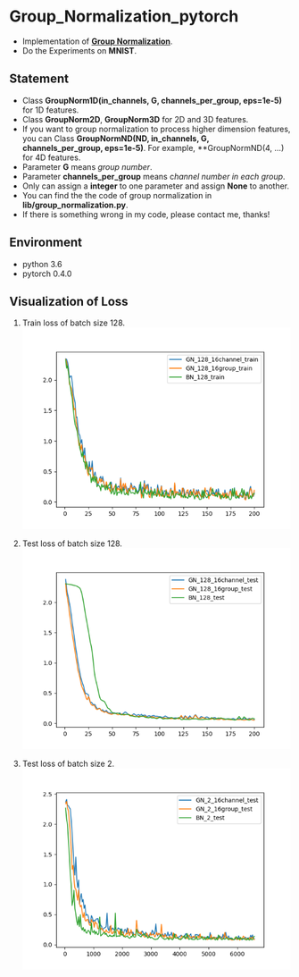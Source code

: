 # Group_Normalization_pytorch
- Implementation of [**Group Normalization**](https://arxiv.org/abs/1803.08494).
- Do the Experiments on **MNIST**.

## Statement
- Class **GroupNorm1D(in_channels, G, channels_per_group, eps=1e-5)** for 1D features.
- Class **GroupNorm2D**, **GroupNorm3D** for 2D and 3D features.
- If you want to group normalization to process higher dimension features, you can Class **GroupNormND(ND, in_channels, G, channels_per_group, eps=1e-5)**. For example, **GroupNormND(4, ...) for 4D features.
- Parameter **G** means *group number*.
- Parameter **channels_per_group** means c*hannel number in each group*.
- Only can assign a **integer** to one parameter and assign **None** to another.
- You can find the the code of group normalization in **lib/group_normalization.py**.
- If there is something wrong in my code, please contact me, thanks!

## Environment
- python 3.6
- pytorch 0.4.0

## Visualization of Loss
1. Train loss of batch size 128.
![](loss_record/128_train_loss.png)

2. Test loss of batch size 128.
![](loss_record/128_test_loss.png)

3. Test loss of batch size 2.
![](loss_record/2_test_loss.png)
